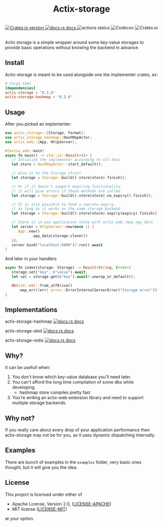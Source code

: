 <h1 align="center">Actix-storage</h1>
<br />

<div align="center">
  <a href="https://crates.io/crates/actix-storage">
    <img src="https://img.shields.io/crates/v/actix-storage.svg?style=flat-square"
    alt="Crates.io version" />
  </a>
  <a href="https://docs.rs/actix-storage">
    <img src="https://img.shields.io/badge/docs-latest-blue.svg?style=flat-square"
      alt="docs.rs docs" />
  </a>
  <img src="https://img.shields.io/github/actions/workflow/status/pooyamb/actix-storage/storage.yml?style=flat-square" alt="actions status" />
  <img alt="Codecov" src="https://img.shields.io/codecov/c/github/pooyamb/actix-storage?style=flat-square">
  <img alt="Crates.io" src="https://img.shields.io/crates/l/actix-storage?style=flat-square">
</div>

<br>

Actix storage is a simple wrapper around some key-value storages to provide basic operations without knowing the backend in advance.

## Install

Actix-storage is meant to be used alongside one the implementer crates, ex:

```toml
# Cargo.toml
[dependencies]
actix-storage = "0.3.0"
actix-storage-hashmap = "0.3.0"
```


## Usage

After you picked an implementer:

```rust
use actix_storage::{Storage, Format};
use actix_storage_hashmap::HashMapActor;
use actix_web::{App, HttpServer};

#[actix_web::main]
async fn main() -> std::io::Result<()> {
   // Intialize the implementer according to its docs
   let store = HashMapActor::start_default();

   // Give it to the Storage struct
   let storage = Storage::build().store(store).finish();

   // Or if it doesn't support expiring functionality
   // it will give errors if those methods are called
   let storage = Storage::build().store(store).no_expiry().finish();

   // It is also possible to feed a seprate expiry,
   // as long as it works on the same storage backend
   let storage = Storage::build().store(store).expiry(expiry).finish();

   // Store it in you application state with actix_web::App.app_data
   let server = HttpServer::new(move || {
      App::new()
            .app_data(storage.clone())
   });
   server.bind("localhost:5000")?.run().await
}
```

And later in your handlers

```rust
async fn index(storage: Storage) -> Result<String, Error>{
   storage.set("key", b"value").await;
   let val = storage.get(b"key").await?.unwrap_or_default();

   Ok(std::str::from_utf8(&val)
      .map_err(|err| error::ErrorInternalServerError("Storage error"))?.to_string())
}
```

## Implementations

actix-storage-hashmap
<a href="https://docs.rs/actix-storage-hashmap">
<img src="https://img.shields.io/badge/docs-latest-blue.svg?style=flat-square"
      alt="docs.rs docs" />
</a>

actix-storage-sled
<a href="https://docs.rs/actix-storage-sled">
<img src="https://img.shields.io/badge/docs-latest-blue.svg?style=flat-square"
      alt="docs.rs docs" />
</a>

actix-storage-redis
<a href="https://docs.rs/actix-storage-redis">
<img src="https://img.shields.io/badge/docs-latest-blue.svg?style=flat-square"
      alt="docs.rs docs" />
</a>

## Why?

It can be usefull when:

1. You don't know which key-value database you'll need later.
2. You can't afford the long time compilation of some dbs while developing.
   - hashmap store compiles pretty fast
3. You're writing an actix-web extension library and need to support multiple storage backends.

## Why not?

If you really care about every drop of your application performance then actix-storage may not be for you, as it uses dynamic dispatching internally.

## Examples

There are bunch of examples in the `examples` folder, very basic ones thought, but it will give you the idea.

## License

This project is licensed under either of

- Apache License, Version 2.0, ([LICENSE-APACHE](LICENSE-APACHE))
- MIT license ([LICENSE-MIT](LICENSE-MIT))

at your option.

